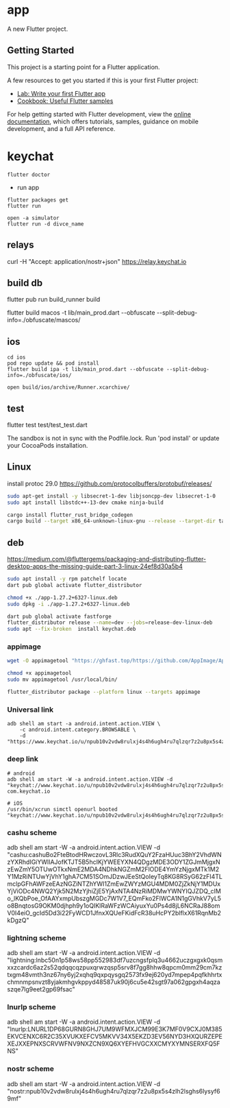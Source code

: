 # app

A new Flutter project.

## Getting Started

This project is a starting point for a Flutter application.

A few resources to get you started if this is your first Flutter project:

- [Lab: Write your first Flutter app](https://docs.flutter.dev/get-started/codelab)
- [Cookbook: Useful Flutter samples](https://docs.flutter.dev/cookbook)

For help getting started with Flutter development, view the
[online documentation](https://docs.flutter.dev/), which offers tutorials,
samples, guidance on mobile development, and a full API reference.

# keychat

```
flutter doctor
```

- run app

```
flutter packages get
flutter run

open -a simulator
flutter run -d divce_name

```

## relays

curl -H "Accept: application/nostr+json" <https://relay.keychat.io>

## build db

flutter pub run build_runner build

flutter build macos -t lib/main_prod.dart --obfuscate --split-debug-info=./obfuscate/mascos/

## ios

```
cd ios
pod repo update && pod install
flutter build ipa -t lib/main_prod.dart --obfuscate --split-debug-info=./obfuscate/ios/

open build/ios/archive/Runner.xcarchive/
```

## test

flutter test test/test_test.dart

The sandbox is not in sync with the Podfile.lock. Run 'pod install' or update your CocoaPods installation.

## Linux

install protoc 29.0
<https://github.com/protocolbuffers/protobuf/releases/>

```sh
sudo apt-get install -y libsecret-1-dev libjsoncpp-dev libsecret-1-0
sudo apt install libstdc++-13-dev cmake ninja-build

cargo install flutter_rust_bridge_codegen
cargo build --target x86_64-unknown-linux-gnu --release --target-dir target
```

## deb

<https://medium.com/@fluttergems/packaging-and-distributing-flutter-desktop-apps-the-missing-guide-part-3-linux-24ef8d30a5b4>

```sh
sudo apt install -y rpm patchelf locate
dart pub global activate flutter_distributor

chmod +x ./app-1.27.2+6327-linux.deb
sudo dpkg -i ./app-1.27.2+6327-linux.deb
```

```sh
dart pub global activate fastforge
flutter_distributor release --name=dev --jobs=release-dev-linux-deb
sudo apt --fix-broken  install keychat.deb
```

### appimage

```sh
wget -O appimagetool "https://ghfast.top/https://github.com/AppImage/AppImageKit/releases/download/continuous/appimagetool-x86_64.AppImage"

chmod +x appimagetool 
sudo mv appimagetool /usr/local/bin/

flutter_distributor package --platform linux --targets appimage
```

### Universal link

```
adb shell am start -a android.intent.action.VIEW \
    -c android.intent.category.BROWSABLE \
    -d "https://www.keychat.io/u/npub10v2vdw8rulxj4s4h6ugh4ru7qlzqr7z2u8px5s4zlh2lsghs6lysyf69mf"
```

### deep link
```
# android
adb shell am start -W -a android.intent.action.VIEW -d "keychat://www.keychat.io/u/npub10v2vdw8rulxj4s4h6ugh4ru7qlzqr7z2u8px5s4zlh2lsghs6lysyf69mf" com.keychat.io

# iOS
/usr/bin/xcrun simctl openurl booted "keychat://www.keychat.io/u/npub10v2vdw8rulxj4s4h6ugh4ru7qlzqr7z2u8px5s4zlh2lsghs6lysyf69mf"

```

### cashu scheme
adb shell am start -W -a android.intent.action.VIEW -d "cashu:cashuBo2FteBtodHRwczovL3Rlc3RudXQuY2FzaHUuc3BhY2VhdWNzYXRhdIGiYWlIAJofKTJT5B5hcIKjYWEEYXN4QDgzMDE3ODY1ZGJmMjgxNzEwZmY5OTUwOTkxNmE2MDA4NDhkNGZmM2FlODE4YmYzNjgxMTk1M2Y1MzRiNTUwYjVhY1ghA7CM51SOmJDzwJEeStQoIeyTq8KG8RSyG62zFI4TLmclpGFhAWFzeEAzNGZiNTZhYWI1ZmEwZWYzMGU4MDM0ZjZkNjY1MDUxYjViODc4NWQ2Yjk5N2MzYjhiZjE5YjAxNTA4NzRiMDMwYWNYIQJZDQ_cIMo_lKQbPoe_OfAAYxmpUbszgMGDc7W1V7_EQmFko2FlWCA1N1gGVhkV7yL5o8BnqtosG9OKM0djhph9y1oQIKlRaWFzWCAiyuxYu0Ps4d8jL6NCRaJ88omV0I4eiO_gcId5Dd3i22FyWCD1JfnxXQUeFKidFcR38uHcPY2blflxX61RqnMb2kDgzQ"

### lightning scheme
adb shell am start -W -a android.intent.action.VIEW -d "lightning:lnbc50n1p58ws58pp552983df7uzcngsfplq3u4662uczgxgxk0qsmxxzcardc6az2s52qdqqcqzpuxqrwzqsp5srv8f7gg8hhw8qpcm0mm29cm7kztxgm48vmth3nz67ny6yj2xqhq9qxpqysgq2573fx9ej620yd7mpep4pqfkhhrtxchmnmpsnvzt8yjakmhgvkppyd48587uk90j6cu5e42sgt97a062gpgxh4aqzaszqe7lg9eet2gp69fsac"

### lnurlp scheme
adb shell am start -W -a android.intent.action.VIEW -d "lnurlp:LNURL1DP68GURN8GHJ7UM9WFMXJCM99E3K7MF0V9CXJ0M385EKVCENXC6R2C35XVUKXEFCV5MKVV34X5EKZD3EV56NYD3HXQURZEPEXEJXXEPNXSCRVWFNV9NXZCN9XQ6XYEFHVGCXXCMYXYMNSERXFQ5FNS"

### nostr scheme
adb shell am start -W -a android.intent.action.VIEW -d "nostr:npub10v2vdw8rulxj4s4h6ugh4ru7qlzqr7z2u8px5s4zlh2lsghs6lysyf69mf"





